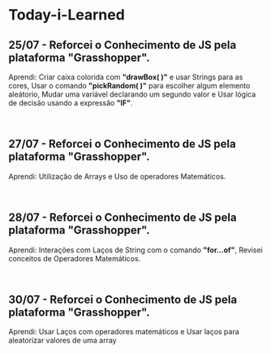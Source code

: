 # Today-i-Learned

## 25/07 - Reforcei o Conhecimento de JS pela plataforma "Grasshopper".
Aprendi: Criar caixa colorida com **"drawBox( )"** e usar Strings para as cores, Usar o comando **"pickRandom( )"** para escolher algum elemento aleátorio,  Mudar uma variável declarando um segundo valor e Usar lógica de decisão usando a expressão **"IF"**.

</br>

## 27/07 - Reforcei o Conhecimento de JS pela plataforma "Grasshopper".
Aprendi: Utilização de Arrays e Uso de operadores Matemáticos.

</br>

## 28/07 - Reforcei o Conhecimento de JS pela plataforma "Grasshopper".
Aprendi: Interações com Laços de String com o comando **"for...of"**, Revisei conceitos de Operadores Matemáticos.

</br>

## 30/07 - Reforcei o Conhecimento de JS pela plataforma "Grasshopper".
Aprendi: Usar Laços com operadores matemáticos e Usar laços para aleatorizar valores de uma array
